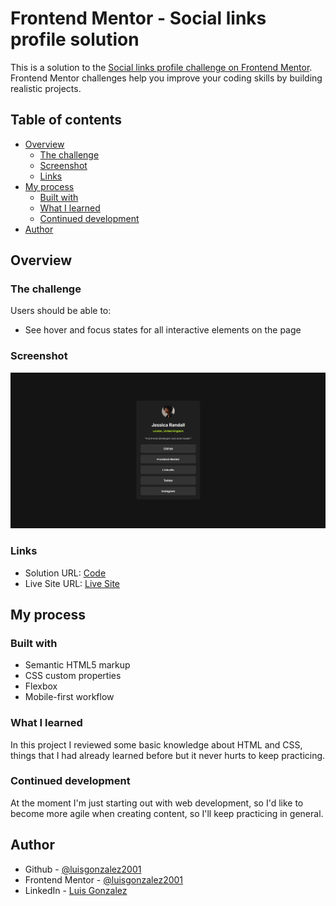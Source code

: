 # Frontend Mentor - Social links profile solution

This is a solution to the [Social links profile challenge on Frontend Mentor](https://www.frontendmentor.io/challenges/social-links-profile-UG32l9m6dQ). Frontend Mentor challenges help you improve your coding skills by building realistic projects. 

## Table of contents

- [Overview](#overview)
  - [The challenge](#the-challenge)
  - [Screenshot](#screenshot)
  - [Links](#links)
- [My process](#my-process)
  - [Built with](#built-with)
  - [What I learned](#what-i-learned)
  - [Continued development](#continued-development)
- [Author](#author)

## Overview

### The challenge

Users should be able to:

- See hover and focus states for all interactive elements on the page

### Screenshot

![](./screenshot.png)

### Links

- Solution URL: [Code](https://github.com/luisgonzalez2001/fm-social-link-profile-main)
- Live Site URL: [Live Site](https://luisgonzalez2001.github.io/fm-social-link-profile-main/)

## My process

### Built with

- Semantic HTML5 markup
- CSS custom properties
- Flexbox
- Mobile-first workflow

### What I learned

In this project I reviewed some basic knowledge about HTML and CSS, things that I had already learned before but it never hurts to keep practicing.

### Continued development

At the moment I'm just starting out with web development, so I'd like to become more agile when creating content, so I'll keep practicing in general.

## Author

- Github - [@luisgonzalez2001](https://github.com/luisgonzalez2001)
- Frontend Mentor - [@luisgonzalez2001](https://www.frontendmentor.io/profile/luisgonzalez2001)
- LinkedIn - [Luis Gonzalez](www.linkedin.com/in/luis-manuel-gonzalez-rodriguez-5a96681a0)
